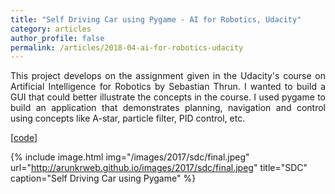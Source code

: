 ```yaml
---
title: "Self Driving Car using Pygame - AI for Robotics, Udacity"
category: articles
author_profile: false
permalink: /articles/2018-04-ai-for-robotics-udacity
---
```


<p style="text-align:justify">
This project develops on the assignment given in the Udacity's course on Artificial Intelligence for Robotics by Sebastian Thrun. I wanted to build a GUI that could better illustrate the concepts in the course. I used pygame to build an application that demonstrates planning, navigation and control using concepts like A-star, particle filter, PID control, etc.
</p>

[[code](https://github.com/ioarun/ai-for-robotics)]

{% include image.html img="/images/2017/sdc/final.jpeg" url="http://arunkrweb.github.io/images/2017/sdc/final.jpeg" title="SDC" caption="Self Driving Car using Pygame" %}

